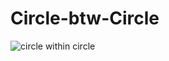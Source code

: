 # Circle-btw-Circle


![circle within circle](https://user-images.githubusercontent.com/112694631/222911052-c9c10bbc-1f3b-4b00-b54d-132c542cf117.PNG)
